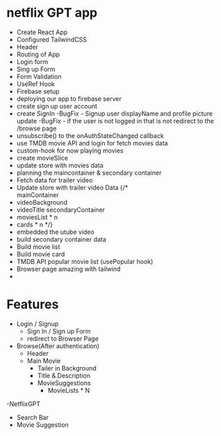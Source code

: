 # netflix GPT app

- Create React App
- Configured TailwindCSS
- Header
- Routing of App
- Login form
- Sing up Form
- Form Validation
- UseRef Hook
- Firebase setup
- deploying our app to firebase server
- create sign up user account
- create SignIn
  -BugFix - Signup user displayName and profile picture update
  -BugFix - if the user is not logged in that is not redirect to the /browse page
- unsubscribe() to the onAuthStateChanged callback
- use TMDB movie API and login for fetch movies data
- custom-hook for now playing movies
- create movieSlice
- update store with movies data
- planning the maincontainer & secondary container
- Fetch data for trailer video
- Update store with trailer video Data
   {/*       
mainContainer
 - videoBackground
 - videoTitle
 secondaryContainer
 - moviesList * n
 - cards * n
 */}
- embedded the utube video
- build secondary container data
- Build movie list
- Build movie card
- TMDB API popular movie list (usePopular hook)
- Browser page amazing with tailwind
- 

# Features

- Login / Signup
  - Sign In / Sign up Form
  - redirect to Browser Page
- Browse(After authentication)
  - Header
  - Main Movie
    - Tailer in Background
    - Title & Description
    - MovieSuggestions
      - MovieLists \* N

-NetflixGPT

- Search Bar
- Movie Suggestion
